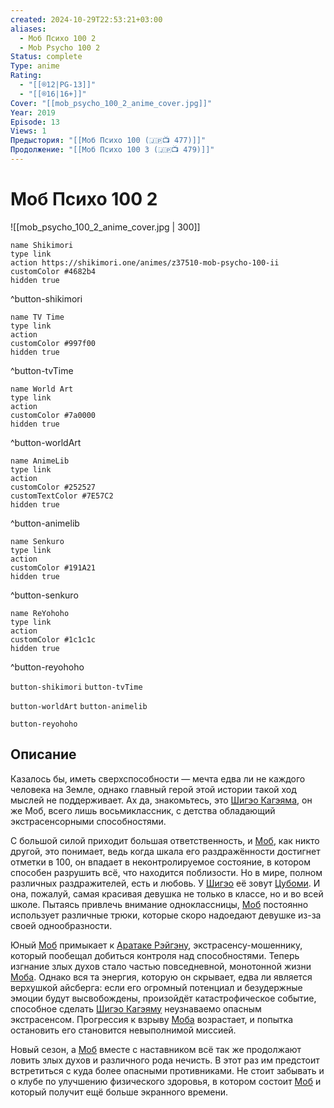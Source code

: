 ```yaml
---
created: 2024-10-29T22:53:21+03:00
aliases:
  - Моб Психо 100 2
  - Mob Psycho 100 2
Status: complete
Type: anime
Rating:
  - "[[®️12|PG-13]]"
  - "[[®️16|16+]]"
Cover: "[[mob_psycho_100_2_anime_cover.jpg]]"
Year: 2019
Episode: 13
Views: 1
Предыстория: "[[Моб Психо 100 (🇯🇵📺 477)]]"
Продолжение: "[[Моб Психо 100 3 (🇯🇵📺 479)]]"
---
```


# Моб Психо 100 2

![[mob_psycho_100_2_anime_cover.jpg | 300]]

```button
name Shikimori
type link
action https://shikimori.one/animes/z37510-mob-psycho-100-ii
customColor #4682b4
hidden true
```
^button-shikimori

```button
name TV Time
type link
action 
customColor #997f00
hidden true
```
^button-tvTime

```button
name World Art
type link
action 
customColor #7a0000
hidden true
```
^button-worldArt

```button
name AnimeLib
type link
action 
customColor #252527
customTextColor #7E57C2
hidden true
```
^button-animelib

```button
name Senkuro
type link
action 
customColor #191A21
hidden true
```
^button-senkuro

```button
name ReYohoho
type link
action 
customColor #1c1c1c
hidden true
```
^button-reyohoho



`button-shikimori` `button-tvTime`

`button-worldArt` `button-animelib`

`button-reyohoho`

## Описание

Казалось бы, иметь сверхспособности — мечта едва ли не каждого человека на Земле, однако главный герой этой истории такой ход мыслей не поддерживает. Ах да, знакомьтесь, это [Шигэо Кагэяма](https://shikimori.one/characters/109929-shigeo-kageyama), он же Моб, всего лишь восьмиклассник, с детства обладающий экстрасенсорными способностями.

С большой силой приходит большая ответственность, и [Моб](https://shikimori.one/characters/109929-shigeo-kageyama), как никто другой, это понимает, ведь когда шкала его раздражённости достигнет отметки в 100, он впадает в неконтролируемое состояние, в котором способен разрушить всё, что находится поблизости. Но в мире, полном различных раздражителей, есть и любовь. У [Шигэо](https://shikimori.one/characters/109929-shigeo-kageyama) её зовут [Цубоми](https://shikimori.one/characters/124789-tsubomi-takane). И она, пожалуй, самая красивая девушка не только в классе, но и во всей школе. Пытаясь привлечь внимание одноклассницы, [Моб](https://shikimori.one/characters/109929-shigeo-kageyama) постоянно использует различные трюки, которые скоро надоедают девушке из-за своей однообразности.

Юный [Моб](https://shikimori.one/characters/109929-shigeo-kageyama) примыкает к [Аратаке Рэйгэну](https://shikimori.one/characters/109931-arataka-reigen), экстрасенсу-мошеннику, который пообещал добиться контроля над способностями. Теперь изгнание злых духов стало частью повседневной, монотонной жизни [Моба](https://shikimori.one/characters/109929-shigeo-kageyama). Однако вся та энергия, которую он скрывает, едва ли является верхушкой айсберга: если его огромный потенциал и безудержные эмоции будут высвобождены, произойдёт катастрофическое событие, способное сделать [Шигэо Кагэяму](https://shikimori.one/characters/109929-shigeo-kageyama) неузнаваемо опасным экстрасенсом. Прогрессия к взрыву [Моба](https://shikimori.one/characters/109929-shigeo-kageyama) возрастает, и попытка остановить его становится невыполнимой миссией.

Новый сезон, а [Моб](https://shikimori.one/characters/109929-shigeo-kageyama) вместе с наставником всё так же продолжают ловить злых духов и различного рода нечисть. В этот раз им предстоит встретиться с куда более опасными противниками. Не стоит забывать и о клубе по улучшению физического здоровья, в котором состоит [Моб](https://shikimori.one/characters/109929-shigeo-kageyama) и который получит ещё больше экранного времени.
